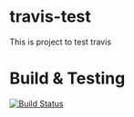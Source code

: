 # travis-test

This is project to test travis

# Build & Testing
[![Build Status](https://travis-ci.org/khacpv/travis-test.svg?branch=master)](https://travis-ci.org/khacpv/travis-test)
